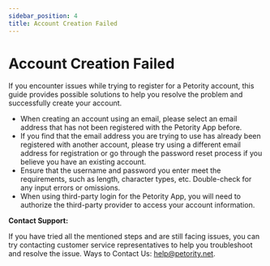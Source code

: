 ```yaml
---
sidebar_position: 4
title: Account Creation Failed
---
```


# Account Creation Failed
If you encounter issues while trying to register for a Petority account, this guide provides possible solutions to help you resolve the problem and successfully create your account.
+ When creating an account using an email, please select an email address that has not been registered with the Petority App before.
+ If you find that the email address you are trying to use has already been registered with another account, please try using a different email address for registration or go through the password reset process if you believe you have an existing account.
+ Ensure that the username and password you enter meet the requirements, such as length, character types, etc. Double-check for any input errors or omissions.
+ When using third-party login for the Petority App, you will need to authorize the third-party provider to access your account information.

**Contact Support:**

If you have tried all the mentioned steps and are still facing issues, you can try contacting customer service representatives to help you troubleshoot and resolve the issue. Ways to Contact Us: help@petority.net.